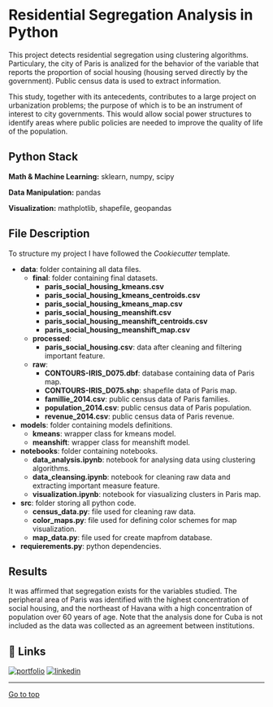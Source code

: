 
# Residential Segregation Analysis in Python 

This project detects residential segregation using clustering algorithms. Particulary, the city of Paris is analized for the behavior of the variable that reports the proportion of social housing (housing served directly by the government). Public census data is used to extract information.


This study, together with its antecedents, contributes to a large project on urbanization problems; the purpose of which is to be an instrument of interest to city governments. This would allow social power structures to identify areas where public policies are needed to improve the quality of life of the population. 
## Python Stack

**Math & Machine Learning:** sklearn, numpy, scipy

**Data Manipulation:** pandas

**Visualization:** mathplotlib, shapefile, geopandas
## File Description
To structure my project I have followed the *Cookiecutter* template.

- **data**: folder containing all data files.
    - **final**: folder containing final datasets.
        - **paris_social_housing_kmeans.csv**
        - **paris_social_housing_kmeans_centroids.csv**
        - **paris_social_housing_kmeans_map.csv**
        - **paris_social_housing_meanshift.csv**
        - **paris_social_housing_meanshift_centroids.csv**
        - **paris_social_housing_meanshift_map.csv**
    - **processed**:
        - **paris_social_housing.csv**: data after cleaning and filtering important feature.
    - **raw**:
        - **CONTOURS-IRIS_D075.dbf**: database containing data of Paris map. 
        - **CONTOURS-IRIS_D075.shp**: shapefile data of Paris map. 
        - **famillie_2014.csv**: public census data of Paris families.
        - **population_2014.csv**: public census data of Paris population.
        - **revenue_2014.csv**: public census data of Paris revenue.
- **models**: folder containing models definitions.
    - **kmeans**: wrapper class for kmeans model.
    - **meanshift**: wrapper class for meanshift model.
- **notebooks**: folder containing notebooks.
    - **data_analysis.ipynb**: notebook for analysing data using clustering algorithms.
    - **data_cleansing.ipynb**: notebook for cleaning raw data and extracting important measure feature.
    - **visualization.ipynb**: notebook for viasualizing clusters in Paris map.
- **src**: folder storing all python code. 
    - **census_data.py**: file used for cleaning raw data. 
    - **color_maps.py**: file used for defining color schemes for map visualization.
    - **map_data.py**: file used for create mapfrom database.
- **requierements.py**: python dependencies.

## Results
It was affirmed that segregation exists for the variables studied. 
The peripheral area of Paris was identified with the highest concentration of social housing, 
and the northeast of Havana with a high concentration of population over 60 years of age. 
Note that the analysis done for Cuba is not included as the data was collected as an agreement between institutions.

## 🔗 Links
[![portfolio](https://img.shields.io/badge/my_portfolio-000?style=for-the-badge&logo=ko-fi&logoColor=white)](https://gabrielarscp.wixsite.com/gabsdatascience/)
[![linkedin](https://img.shields.io/badge/linkedin-0A66C2?style=for-the-badge&logo=linkedin&logoColor=white)](https://www.linkedin.com/in/gabrielasanta/)

- - - -
[Go to top](#TOP)
